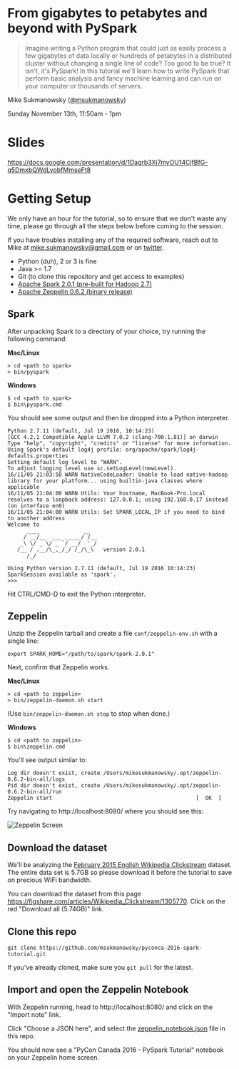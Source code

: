 # From gigabytes to petabytes and beyond with PySpark

> Imagine writing a Python program that could just as easily process a few
gigabytes of data locally or hundreds of petabytes in a distributed cluster
without changing a single line of code? Too good to be true? It isn't, it's
PySpark! In this tutorial we'll learn how to write PySpark that perform basic
analysis and fancy machine learning and can run on your computer or thousands
of servers.

Mike Sukmanowsky ([@msukmanowsky](https://twitter.com/msukmanowsky))

Sunday November 13th, 11:50am - 1pm

# Slides

https://docs.google.com/presentation/d/1Dagrb3Xi7myOU14CjfBfG-q5DmxbQWdLyobfMmseFt8

# Getting Setup

We only have an hour for the tutorial, so to ensure that we don't waste any
time, please go through all the steps below before coming to the session.

If you have troubles installing any of the required software, reach out to Mike
at mike.sukmanowsky@gmail.com or on [twitter](https://twitter.com/msukmanowsky).

- Python (duh), 2 or 3 is fine
- Java >= 1.7
- Git (to clone this repository and get access to examples)
- [Apache Spark 2.0.1 (pre-built for Hadoop 2.7)](http://d3kbcqa49mib13.cloudfront.net/spark-2.0.1-bin-hadoop2.7.tgz)
- [Apache Zeppelin 0.6.2 (binary release)](http://www-us.apache.org/dist/zeppelin/zeppelin-0.6.2/zeppelin-0.6.2-bin-all.tgz)

## Spark

After unpacking Spark to a directory of your choice, try running the following
command:

**Mac/Linux**
```
> cd <path to spark>
> bin/pyspark
```
**Windows**
```
$ cd <path to spark>
$ bin\pyspark.cmd
```

You should see some output and then be dropped into a Python interpreter.

```
Python 2.7.11 (default, Jul 19 2016, 10:14:23)
[GCC 4.2.1 Compatible Apple LLVM 7.0.2 (clang-700.1.81)] on darwin
Type "help", "copyright", "credits" or "license" for more information.
Using Spark's default log4j profile: org/apache/spark/log4j-defaults.properties
Setting default log level to "WARN".
To adjust logging level use sc.setLogLevel(newLevel).
16/11/05 21:03:50 WARN NativeCodeLoader: Unable to load native-hadoop library for your platform... using builtin-java classes where applicable
16/11/05 21:04:00 WARN Utils: Your hostname, MacBook-Pro.local resolves to a loopback address: 127.0.0.1; using 192.168.0.17 instead (on interface en0)
16/11/05 21:04:00 WARN Utils: Set SPARK_LOCAL_IP if you need to bind to another address
Welcome to
      ____              __
     / __/__  ___ _____/ /__
    _\ \/ _ \/ _ `/ __/  '_/
   /__ / .__/\_,_/_/ /_/\_\   version 2.0.1
      /_/

Using Python version 2.7.11 (default, Jul 19 2016 10:14:23)
SparkSession available as 'spark'.
>>>
```

Hit CTRL/CMD-D to exit the Python interpreter.

## Zeppelin

Unzip the Zeppelin tarball and create a file `conf/zeppelin-env.sh` with a
single line:

```
export SPARK_HOME="/path/to/spark/spark-2.0.1"
```

Next, confirm that Zeppelin works.

**Mac/Linux**
```
> cd <path to zeppelin>
> bin/zeppelin-daemon.sh start
```

(Use `bin/zeppelin-daemon.sh stop` to stop when done.)

**Windows**
```
$ cd <path to zeppelin>
$ bin\zeppelin.cmd
```

You'll see output similar to:
```
Log dir doesn't exist, create /Users/mikesukmanowsky/.opt/zeppelin-0.6.2-bin-all/logs
Pid dir doesn't exist, create /Users/mikesukmanowsky/.opt/zeppelin-0.6.2-bin-all/run
Zeppelin start                                             [  OK  ]
```

Try navigating to http://localhost:8080/ where you should see this:

![Zeppelin Screen](https://www.evernote.com/l/AAFlPH2qBzNLobKHEuvNgDt4hNLM7ZQb0ZIB/image.png)

## Download the dataset

We'll be analyzing the [February 2015 English Wikipedia Clickstream](https://datahub.io/dataset/wikipedia-clickstream/resource/be85cc68-d1e6-4134-804a-fd36b94dbb82)
dataset. The entire data set is 5.7GB so please download it before the tutorial
to save on precious WiFi bandwidth.

You can download the dataset from this page https://figshare.com/articles/Wikipedia_Clickstream/1305770.
Click on the red "Download all (5.74GB)" link.

## Clone this repo

```
git clone https://github.com/msukmanowsky/pyconca-2016-spark-tutorial.git
```

If you've already cloned, make sure you `git pull` for the latest.

## Import and open the Zeppelin Notebook

With Zeppelin running, head to http://localhost:8080/ and click on the
"Import note" link.

Click "Choose a JSON here", and select the
[zeppelin_notebook.json](zeppelin_notebook.json) file in this repo.

You should now see a "PyCon Canada 2016 - PySpark Tutorial" notebook on your
Zeppelin home screen.
